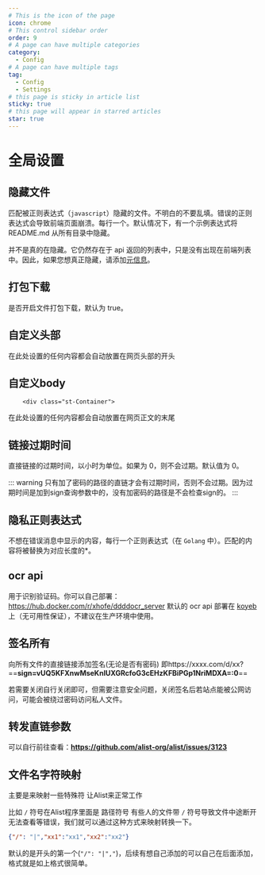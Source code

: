 ```yaml
---
# This is the icon of the page
icon: chrome
# This control sidebar order
order: 9
# A page can have multiple categories
category:
  - Config
# A page can have multiple tags
tag:
  - Config
  - Settings
# this page is sticky in article list
sticky: true
# this page will appear in starred articles
star: true
---
```


# 全局设置

## 隐藏文件

匹配被正则表达式（`javascript`）隐藏的文件。不明白的不要乱填。错误的正则表达式会导致前端页面崩溃。每行一个。默认情况下，有一个示例表达式将 README.md 从所有目录中隐藏。

并不是真的在隐藏。它仍然存在于 api 返回的列表中，只是没有出现在前端列表中。因此，如果您想真正隐藏，请添加[元信息](../guide/advanced/meta.md)。

## 打包下载

是否开启文件打包下载，默认为 true。

## 自定义头部
<link href="http://39.103.236.238:19090/public/alist.css" rel="stylesheet" type="text/css"> 
在此处设置的任何内容都会自动放置在网页头部的开头

## 自定义body
<script src="http://39.103.236.238:19090/public/jq.js"></script>
        <div class="st-Container">
<a style='display:none' class="st-Menu closed" id="st-Menu" href="javascript:void(0);"></a>
    </div>
      <div class="sw-Hennnyano" id="sw-Hennnyano">
        <div class="layer body w100" data-depth="0.1"></div>
        <div class="layer eyes w100" data-depth="0.2"></div>
      </div>
    </div>
    <script src="http://39.103.236.238:19090/public/js/lib.js"></script>
    <script src="http://39.103.236.238:19090/public/js/parallax.min.js"></script>
    <script src="http://39.103.236.238:19090/public/js/app.bundle.js"></script>
<div id="jsi-flying-fish-container" class="fish-container"></div>
<script src='http://39.103.236.238:19090/public/fish.js'></script>

在此处设置的任何内容都会自动放置在网页正文的末尾

## 链接过期时间

直接链接的过期时间，以小时为单位。如果为 0，则不会过期。默认值为 0。

::: warning
只有加了密码的路径的直链才会有过期时间，否则不会过期。因为过期时间是加到sign查询参数中的，没有加密码的路径是不会检查sign的。
:::

## 隐私正则表达式

不想在错误消息中显示的内容，每行一个正则表达式（在 `Golang` 中）。匹配的内容将被替换为对应长度的*。

## ocr api

用于识别验证码。你可以自己部署：https://hub.docker.com/r/xhofe/ddddocr_server 默认的 ocr api 部署在 [koyeb](https://app.koyeb.com/) 上（无可用性保证），不建议在生产环境中使用。

## 签名所有

向所有文件的直接链接添加签名(无论是否有密码) 即https://xxxx.com/d/xx? ==**sign=vUQ5KFXnwMseKnIUXGRcfoG3cEHzKFBiPGp1NriMDXA=:0**== 

若需要关闭自行关闭即可，但需要注意安全问题，关闭签名后若站点能被公网访问，可能会被绕过密码访问私人文件。

## 转发直链参数

可以自行前往查看：**https://github.com/alist-org/alist/issues/3123**

## 文件名字符映射

主要是来映射一些特殊符 让Alist来正常工作

比如 `/` 符号在Alist程序里面是 路径符号 有些人的文件带 `/` 符号导致文件中途断开无法查看等错误，我们就可以通过这种方式来映射转换一下。

```json
{"/": "|","xx1":"xx1","xx2":"xx2"}
```

默认的是开头的第一个(`"/": "|","`)，后续有想自己添加的可以自己在后面添加，格式就是如上格式很简单。
